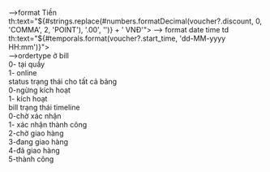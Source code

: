 -->format Tiền   
th:text="${#strings.replace(#numbers.formatDecimal(voucher?.discount, 0, 'COMMA', 2, 'POINT'), '.00', '')} + ' VNĐ'">  
--> format date time  
td th:text="${#temporals.format(voucher?.start_time, 'dd-MM-yyyy HH:mm')}">  
-->ordertype ở bill  
0- tại quầy  
1- online  
status trạng thái cho tất cả bảng  
0-ngừng kích hoạt   
1- kích hoạt  
bill trạng thái timeline  
0-chờ xác nhận  
1- xác nhận thành công  
2-chờ giao hàng  
3-đang giao hàng  
4-đã giao hàng  
5-thành công  


